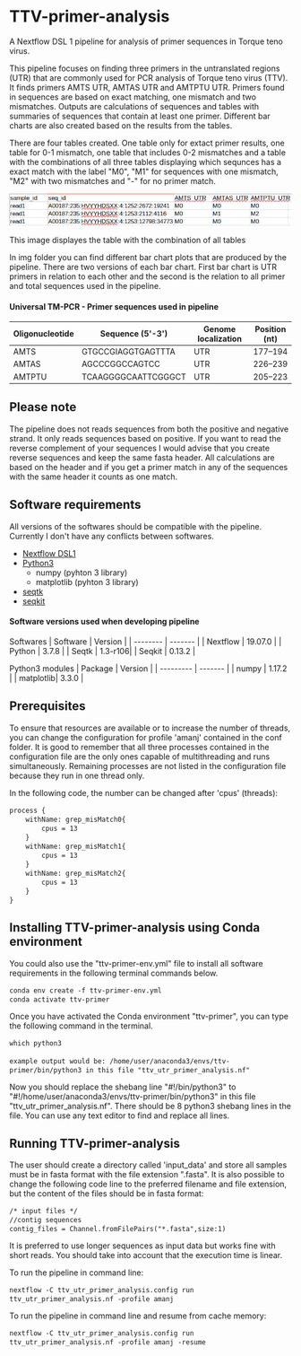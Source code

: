 # TTV-primer-analysis
A  Nextflow DSL 1 pipeline for analysis of primer sequences in Torque teno virus.

This pipeline focuses on finding three primers in the untranslated regions (UTR) that are commonly used for PCR analysis of Torque teno virus (TTV). 
It finds primers AMTS UTR, AMTAS UTR and AMTPTU UTR. Primers found in sequences are based on exact matching, one mismatch and two mismatches. 
Outputs are calculations of sequences and tables with summaries of sequences that contain at least one primer. 
Different bar charts are also created based on the results from the tables.

There are four tables created. One table only for extact primer results, one table for 0-1 mismatch, 
one table that includes 0-2 mismatches and a table with the combinations of all three tables displaying which sequnces has a exact match with the label "M0", 
"M1" for sequences with one mismatch, "M2" with two mismatches and "-" for no primer match. 

![alt text](/img/ttv_primer_comb_table.png)

This image displayes the table with the combination of all tables

In img folder you can find different bar chart plots that are produced by the pipeline. 
There are two versions of each bar chart. First bar chart is UTR primers in relation to each other and the second is the relation to all primer and total sequences used in the pipeline. 

#### Universal TM-PCR - Primer sequences used in pipeline

| Oligonucleotide | Sequence (5'-3')   | Genome localization | Position (nt) |
| --------------  | ------------------ | ------------------  |  -----------  |
| AMTS            | GTGCCGIAGGTGAGTTTA | UTR                 | 177–194       |
| AMTAS           | AGCCCGGCCAGTCC     | UTR                 | 226–239       |
| AMTPTU          | TCAAGGGGCAATTCGGGCT| UTR                 | 205–223       |

## Please note
The pipeline does not reads sequences from both the positive and negative strand. It only reads sequences based on positive. If you want to read the reverse complement of your sequences I would advise that you create reverse sequences and keep the same fasta header. All calculations are based on the header and if you get a primer match in any of the sequences with the same header it counts as one match. 

 ## Software requirements 
 All versions of the softwares should be compatible with the pipeline. Currently I don't have any conflicts between softwares. 
 - [Nextflow DSL1](https://www.nextflow.io/)
 - [Python3](https://www.python.org/downloads/)
    - numpy (pyhton 3 library)
    - matplotlib (pyhton 3 library)
 - [seqtk](https://github.com/lh3/seqtk)
 - [seqkit](https://bioinf.shenwei.me/seqkit/)

#### Software versions used when developing pipeline
Softwares
| Software | Version |
| -------- | ------- |
| Nextflow | 19.07.0 |
| Python   | 3.7.8   |
| Seqtk    | 1.3-r106|
| Seqkit   | 0.13.2  |

Python3 modules
| Package   | Version |
| --------- | ------- |
| numpy     | 1.17.2  |
| matplotlib| 3.3.0   |

## Prerequisites
To ensure that resources are available or to increase the number of threads, you can change the configuration for profile 'amanj' contained in the conf folder. It is good to remember that all three processes contained in the configuration file are the only ones capable of multithreading and runs simultaneously. Remaining processes are not listed in the configuration file because they run in one thread only.

In the following code, the number can be changed after 'cpus' (threads):
```
process {
    withName: grep_misMatch0{
        cpus = 13
    }
    withName: grep_misMatch1{
        cpus = 13
    }
    withName: grep_misMatch2{
        cpus = 13
    }
}
```

## Installing TTV-primer-analysis using Conda environment
You could also use the "ttv-primer-env.yml" file to install all software requirements in the following terminal commands below.
```
conda env create -f ttv-primer-env.yml
conda activate ttv-primer
```
Once you have activated the Conda environment "ttv-primer", you can type the following command in the terminal.
```
which python3

example output would be: /home/user/anaconda3/envs/ttv-primer/bin/python3 in this file "ttv_utr_primer_analysis.nf"
```
Now you should replace the shebang line "#!/bin/python3" to "#!/home/user/anaconda3/envs/ttv-primer/bin/python3" in this file "ttv_utr_primer_analysis.nf". There should be 8 python3 shebang lines in the file. You can use any text editor to find and replace all lines. 

## Running TTV-primer-analysis
The user should create a directory called 'input_data' and store all samples must be in fasta format with the file extension ".fasta". 
It is also possible to change the following code line to the preferred filename and file extension, but the content of the files should be in fasta format:
```
/* input files */
//contig sequences
contig_files = Channel.fromFilePairs("*.fasta",size:1) 
```
It is preferred to use longer sequences as input data but works fine with short reads.
You should take into account that the execution time is linear.

To run the pipeline in command line:
```
nextflow -C ttv_utr_primer_analysis.config run ttv_utr_primer_analysis.nf -profile amanj
```
To run the pipeline in command line and resume from cache memory:
```
nextflow -C ttv_utr_primer_analysis.config run ttv_utr_primer_analysis.nf -profile amanj -resume
```

